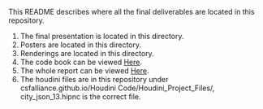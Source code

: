 This README describes where all the final deliverables are located in this repository.

1. The final presentation is located in this directory.
2. Posters are located in this directory.
3. Renderings are located in this directory.
4. The code book can be viewed [Here](https://csfalliance.github.io/codebook).
5. The whole report can be viewed [Here](https://csfalliance.github.io/).
6. The houdini files are in this repository under csfalliance.github.io/Houdini Code/Houdini_Project_Files/, city_json_13.hipnc is the correct file.
